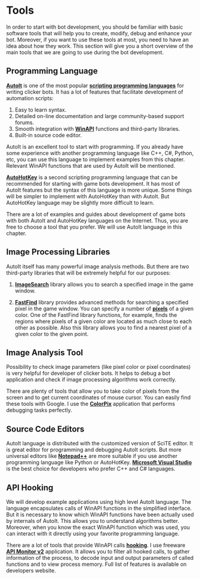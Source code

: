 # Tools

In order to start with bot development, you should be familiar with basic software tools that will help you to create, modify, debug and enhance your bot. Moreover, if you want to use these tools at most, you need to have an idea about how they work. This section will give you a short overview of the main tools that we are going to use during the bot development.

## Programming Language

[**AutoIt**](https://www.autoitscript.com/site/autoit) is one of the most popular [**scripting programming languages**](https://en.wikipedia.org/wiki/Scripting_language) for writing clicker bots. It has a lot of features that facilitate development of automation scripts:

1. Easy to learn syntax.
2. Detailed on-line documentation and large community-based support forums.
3. Smooth integration with [**WinAPI**](https://en.wikipedia.org/wiki/Windows_API) functions and third-party libraries.
4. Built-in source code editor.

AutoIt is an excellent tool to start with programming. If you already have some experience with another programming language like C++, C#, Python, etc, you can use this language to implement examples from this chapter. Relevant WinAPI functions that are used by AutoIt will be mentioned.

[**AutoHotKey**](http://ahkscript.org) is a second scripting programming language that can be recommended for starting with game bots development. It has most of AutoIt features but the syntax of this language is more unique. Some things will be simpler to implement with AutoHotKey than with AutoIt. But AutoHotKey language may be slightly more difficult to learn.

There are a lot of examples and guides about development of game bots with both AutoIt and AutoHotKey languages on the Internet. Thus, you are free to choose a tool that you prefer. We will use AutoIt language in this chapter.

## Image Processing Libraries

AutoIt itself has many powerful image analysis methods. But there are two third-party libraries that will be extremely helpful for our purposes:

1. [**ImageSearch**](https://www.autoitscript.com/forum/topic/148005-imagesearch-usage-explanation) library allows you to search a specified image in the game window.

2. [**FastFind**](https://www.autoitscript.com/forum/topic/126430-advanced-pixel-search-library/) library provides advanced methods for searching a specified pixel in the game window. You can specify a number of [**pixels**](https://en.wikipedia.org/wiki/Pixel) of a given color. One of the FastFind library functions, for example, finds the regions where pixels of a given color are located as much close to each other as possible. Also this library allows you to find a nearest pixel of a given color to the given point.

## Image Analysis Tool

Possibility to check image parameters (like pixel color or pixel coordinates) is very helpful for developer of clicker bots. It helps to debug a bot application and check if image processing algorithms work correctly.

There are plenty of tools that allow you to take color of pixels from the screen and to get current coordinates of mouse cursor.  You can easily find these tools with Google. I use the [**ColorPix**](https://www.colorschemer.com/colorpix_info.php) application that performs debugging tasks perfectly.

## Source Code Editors

AutoIt language is distributed with the customized version of SciTE editor. It is great editor for programming and debugging AutoIt scripts. But more universal editors like [**Notepad++**](https://notepad-plus-plus.org) are more suitable if you use another programming language like Python or AutoHotKey. [**Microsoft Visual Studio**](https://www.visualstudio.com/en-us/products/visual-studio-express-vs.aspx) is the best choice for developers who prefer C++ and C# languages.

## API Hooking

We will develop example applications using high level AutoIt language. The language encapsulates calls of WinAPI functions in the simplified interface. But it is necessary to know which WinAPI functions have been actually used by internals of AutoIt. This allows you to understand algorithms better. Moreover, when you know the exact WinAPI function which was used, you can interact with it directly using your favorite programming language.

There are a lot of tools that provide WinAPI calls [**hooking**](https://en.wikipedia.org/wiki/Hooking). I use freeware [**API Monitor v2**](http://www.rohitab.com/apimonitor) application. It allows you to filter all hooked calls, to gather information of the process, to decode input and output parameters of called functions and to view process memory. Full list of features is available on developers website.
